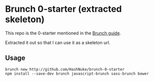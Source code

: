 # Brunch 0-starter (extracted skeleton)

This repo is the 0-starter mentioned in the [Brunch guide](https://github.com/brunch/brunch-guide/blob/master/content/en/chapter04-starting-from-scratch.md).

Extracted it out so that I can use it as a skeleton url.

## Usage

```
brunch new http://github.com/HashNuke/brunch-0-starter
npm install --save-dev brunch javascript-brunch sass-brunch bower
```

